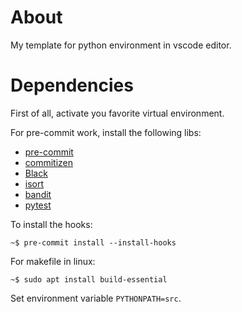 # About

My template for python environment in vscode editor.

# Dependencies

First of all, activate you favorite virtual environment.

For pre-commit work, install the following libs:

- [pre-commit](https://pre-commit.com/)
- [commitizen](https://pypi.org/project/commitizen/)
- [Black](https://pypi.org/project/black/#:~:text=Black%20is%20the%20uncompromising%20Python,energy%20for%20more%20important%20matters.)
- [isort](https://pypi.org/project/isort/)
- [bandit](https://pypi.org/project/bandit/)
- [pytest](https://pypi.org/project/pytest/)

To install the hooks:

```
~$ pre-commit install --install-hooks
```

For makefile in linux:

```
~$ sudo apt install build-essential
```

Set environment variable ```PYTHONPATH=src```.